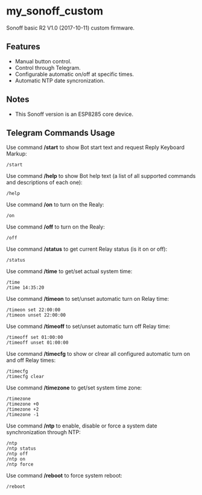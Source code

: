 
# my_sonoff_custom

Sonoff basic R2 V1.0 (2017-10-11) custom firmware.

## Features

- Manual button control.
- Control through Telegram.
- Configurable automatic on/off at specific times.
- Automatic NTP date syncronization.

## Notes

- This Sonoff version is an ESP8285 core device.

## Telegram Commands Usage

Use command **/start** to show Bot start text and request Reply Keyboard Markup:

```text
/start
```

Use command **/help** to show Bot help text (a list of all supported commands and descriptions of each one):

```text
/help
```

Use command **/on** to turn on the Realy:

```text
/on
```

Use command **/off** to turn on the Realy:

```text
/off
```

Use command **/status** to get current Relay status (is it on or off):

```text
/status
```

Use command **/time** to get/set actual system time:

```text
/time
/time 14:35:20
```

Use command **/timeon** to set/unset automatic turn on Relay time:

```text
/timeon set 22:00:00
/timeon unset 22:00:00
```

Use command **/timeoff** to set/unset automatic turn off Relay time:

```text
/timeoff set 01:00:00
/timeoff unset 01:00:00
```

Use command **/timecfg** to show or clrear all configured automatic turn on and off Relay times:

```text
/timecfg
/timecfg clear
```

Use command **/timezone** to get/set system time zone:

```text
/timezone
/timezone +0
/timezone +2
/timezone -1
```

Use command **/ntp** to enable, disable or force a system date synchronization through NTP:

```text
/ntp
/ntp status
/ntp off
/ntp on
/ntp force
```

Use command **/reboot** to force system reboot:

```text
/reboot
```
